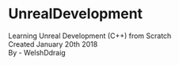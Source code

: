 # UnrealDevelopment  
Learning Unreal Development (C++) from Scratch  
Created January 20th 2018  
By - WelshDdraig
